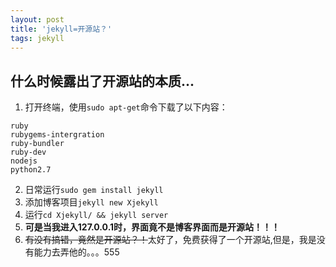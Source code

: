 ```yaml
---
layout: post
title: 'jekyll=开源站？'
tags: jekyll 
---
```


什么时候露出了开源站的本质...  
---

1. 打开终端，使用`sudo apt-get`命令下载了以下内容：
```
ruby
rubygems-intergration
ruby-bundler
ruby-dev
nodejs
python2.7
```
2. 日常运行`sudo gem install jekyll`  
3. 添加博客项目`jekyll new Xjekyll`  
4. 运行`cd Xjekyll/ && jekyll server`   
5. **可是当我进入127.0.0.1时，界面竟不是博客界面而是开源站！！！**  
6. ~~有没有搞错，竟然是开源站？！~~太好了，免费获得了一个开源站,但是，我是没有能力去弄他的。。。555
